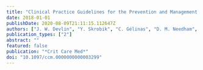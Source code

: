 ```yaml
---
title: "Clinical Practice Guidelines for the Prevention and Management of Pain, Agitation/Sedation, Delirium, Immobility, and Sleep Disruption in Adult Patients in the ICU"
date: 2018-01-01
publishDate: 2020-08-09T21:11:15.112647Z
authors: ["J. W. Devlin", "Y. Skrobik", "C. Gélinas", "D. M. Needham", "A. J. C. Slooter", "P. P. Pandharipande", "P. L. Watson", "G. L. Weinhouse", "M. E. Nunnally", "B. Rochwerg", "M. C. Balas", "M. van den Boogaard", "K. J. Bosma", "N. E. Brummel", "G. Chanques", "L. Denehy", "X. Drouot", "G. L. Fraser", "J. E. Harris", "A. M. Joffe", "M. E. Kho", "J. P. Kress", "J. A. Lanphere", "S. McKinley", "K. J. Neufeld", "M. A. Pisani", "J. F. Payen", "B. T. Pun", "K. A. Puntillo", "R. R. Riker", "B. R. H. Robinson", "Y. Shehabi", "P. M. Szumita", "C. Winkelman", "J. E. Centofanti", "C. Price", "S. Nikayin", "C. J. Misak", "P. D. Flood", "K. Kiedrowski", "W. Alhazzani"]
publication_types: ["2"]
abstract: ""
featured: false
publication: "*Crit Care Med*"
doi: "10.1097/ccm.0000000000003299"
---
```


